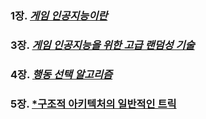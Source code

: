 ### 1장. [*게임 인공지능이란*](https://hyss.notion.site/1-What-is-Game-A-I-1299196ed5af4d51887259dbf14b01c1)


### 3장. [*게임 인공지능을 위한 고급 랜덤성 기술*](https://hyss.notion.site/3-Advanced-Randomness-Techniques-for-Game-AI-7cc987d443624b22a49fe4b61f454ebd)


### 4장. [*행동 선택 알고리즘*](https://hyss.notion.site/4-Behavior-Selection-Algorithm-b359c02e71424c3188a8a7abb017fd96)

### 5장. [*구조적 아키텍처의 일반적인 트릭](https://hyss.notion.site/5-Structural-Architecture-Common-Tricks-of-the-Trade-e922224a150f4d8cb94376003d973b98)

